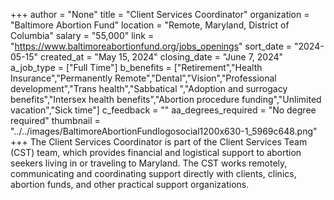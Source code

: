 +++
author = "None"
title = "Client Services Coordinator"
organization = "Baltimore Abortion Fund"
location = "Remote, Maryland, District of Columbia"
salary = "55,000"
link = "https://www.baltimoreabortionfund.org/jobs_openings"
sort_date = "2024-05-15"
created_at = "May 15, 2024"
closing_date = "June 7, 2024"
a_job_type = ["Full Time"]
b_benefits = ["Retirement","Health Insurance","Permanently Remote","Dental","Vision","Professional development","Trans health","Sabbatical ","Adoption and surrogacy benefits","Intersex health benefits","Abortion procedure funding","Unlimited vacation","Sick time"]
c_feedback = ""
aa_degrees_required = "No degree required"
thumbnail = "../../images/BaltimoreAbortionFundlogosocial1200x630-1_5969c648.png"
+++
The Client Services Coordinator is part of the Client Services Team (CST) team, which provides financial and logistical support to abortion seekers living in or traveling to Maryland. The CST works remotely, communicating and coordinating support directly with clients, clinics, abortion funds, and other practical support organizations. 
